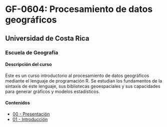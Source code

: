 # GF-0604: Procesamiento de datos geográficos

## Universidad de Costa Rica
### Escuela de Geografía

#### Descripción del curso
Este es un curso introductorio al procesamiento de datos geográficos mediante el lenguaje de programación R. Se estudian los fundamentos de la sintaxis de este lenguaje, sus bibliotecas geoespaciales y sus capacidades para generar gráficos y modelos estadísticos.

#### Contenidos
* [00 - Presentación](https://geoprocesamiento-2020i.github.io/00-presentacion/)
* [01 - Introducción](https://geoprocesamiento-2020i.github.io/01-introduccion/)
